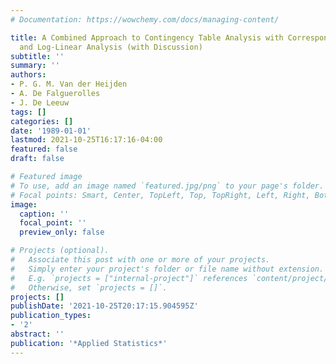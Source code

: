 ```yaml
---
# Documentation: https://wowchemy.com/docs/managing-content/

title: A Combined Approach to Contingency Table Analysis with Correspondence Analysis
  and Log-Linear Analysis (with Discussion)
subtitle: ''
summary: ''
authors:
- P. G. M. Van der Heijden
- A. De Falguerolles
- J. De Leeuw
tags: []
categories: []
date: '1989-01-01'
lastmod: 2021-10-25T16:17:16-04:00
featured: false
draft: false

# Featured image
# To use, add an image named `featured.jpg/png` to your page's folder.
# Focal points: Smart, Center, TopLeft, Top, TopRight, Left, Right, BottomLeft, Bottom, BottomRight.
image:
  caption: ''
  focal_point: ''
  preview_only: false

# Projects (optional).
#   Associate this post with one or more of your projects.
#   Simply enter your project's folder or file name without extension.
#   E.g. `projects = ["internal-project"]` references `content/project/deep-learning/index.md`.
#   Otherwise, set `projects = []`.
projects: []
publishDate: '2021-10-25T20:17:15.904595Z'
publication_types:
- '2'
abstract: ''
publication: '*Applied Statistics*'
---
```

